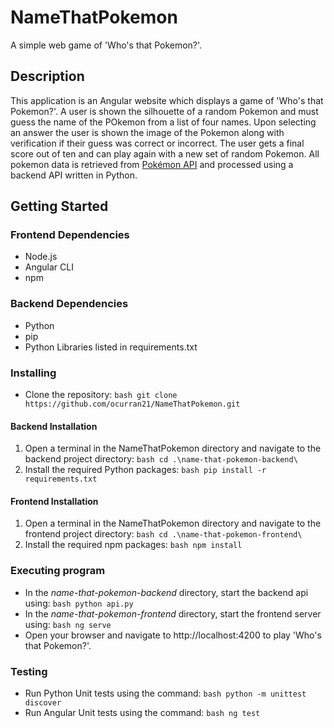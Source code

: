# NameThatPokemon

A simple web game of 'Who's that Pokemon?'.

## Description

This application is an Angular website which displays a game of 'Who's that Pokemon?'. A user is shown the silhouette of a random Pokemon and must guess the name of the POkemon from a list of four names. Upon selecting an answer the user is shown the image of the Pokemon along with verification if their guess was correct or incorrect. The user gets a final score out of ten and can play again with a new set of random Pokemon. All pokemon data is retrieved from [Pokémon API](https://pokeapi.co/docs/v2) and processed using a backend API written in Python.

## Getting Started

### Frontend Dependencies

* Node.js
* Angular CLI
* npm

### Backend Dependencies
* Python
* pip
* Python Libraries listed in requirements.txt

### Installing

* Clone the repository: 
   ```bash git clone https://github.com/ocurran21/NameThatPokemon.git```

#### Backend Installation
1. Open a terminal in the NameThatPokemon directory and navigate to the backend project directory:
    ```bash cd .\name-that-pokemon-backend\```
2. Install the required Python packages: 
    ```bash pip install -r requirements.txt``` 

#### Frontend Installation
1. Open a terminal in the NameThatPokemon directory and navigate to the frontend project directory:
    ```bash cd .\name-that-pokemon-frontend\```
2. Install the required npm packages: 
    ```bash npm install ```

### Executing program

* In the _name-that-pokemon-backend_ directory, start the backend api using:
    ```bash python api.py```
* In the _name-that-pokemon-frontend_ directory, start the frontend server using:
    ```bash ng serve```
* Open your browser and navigate to http://localhost:4200 to play 'Who's that Pokemon?'.

### Testing
* Run Python Unit tests using the command:
    ```bash python -m unittest discover```
* Run Angular Unit tests using the command:
    ```bash ng test```